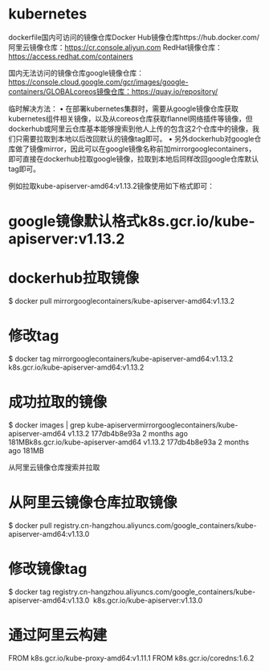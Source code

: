 # kubernetes

dockerfile国内可访问的镜像仓库Docker Hub镜像仓库https://hub.docker.com/
阿里云镜像仓库：https://cr.console.aliyun.com
RedHat镜像仓库：https://access.redhat.com/containers

国内无法访问的镜像仓库google镜像仓库：https://console.cloud.google.com/gcr/images/google-containers/GLOBALcoreos镜像仓库：https://quay.io/repository/

临时解决方法：
	• 在部署kubernetes集群时，需要从google镜像仓库获取kubernetes组件相关镜像，以及从coreos仓库获取flannel网络插件等镜像，但dockerhub或阿里云仓库基本能够搜索到他人上传的包含这2个仓库中的镜像，我们只需要拉取到本地以后改回默认的镜像tag即可。
	• 另外dockerhub对google仓库做了镜像mirror，因此可以在google镜像名称前加mirrorgooglecontainers，即可直接在dockerhub拉取google镜像，拉取到本地后同样改回google仓库默认tag即可。

例如拉取kube-apiserver-amd64:v1.13.2镜像使用如下格式即可：

# google镜像默认格式k8s.gcr.io/kube-apiserver:v1.13.2
# dockerhub拉取镜像
$ docker pull mirrorgooglecontainers/kube-apiserver-amd64:v1.13.2
# 修改tag
$ docker tag mirrorgooglecontainers/kube-apiserver-amd64:v1.13.2 k8s.gcr.io/kube-apiserver-amd64:v1.13.2
# 成功拉取的镜像
$ docker images | grep kube-apiservermirrorgooglecontainers/kube-apiserver-amd64   v1.13.2             177db4b8e93a        2 months ago        181MBk8s.gcr.io/kube-apiserver-amd64               v1.13.2             177db4b8e93a        2 months ago        181MB

从阿里云镜像仓库搜索并拉取

# 从阿里云镜像仓库拉取镜像
$ docker pull registry.cn-hangzhou.aliyuncs.com/google_containers/kube-apiserver-amd64:v1.13.0
# 修改镜像tag
$ docker tag registry.cn-hangzhou.aliyuncs.com/google_containers/kube-apiserver-amd64:v1.13.0  k8s.gcr.io/kube-apiserver:v1.13.0

# 通过阿里云构建
  FROM k8s.gcr.io/kube-proxy-amd64:v1.11.1
  FROM k8s.gcr.io/coredns:1.6.2
